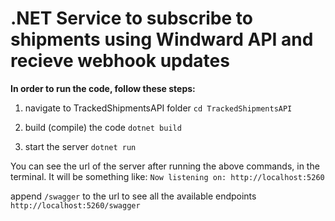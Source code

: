 # .NET Service to subscribe to shipments using Windward API and recieve webhook updates  

**In order to run the code, follow these steps:**

1. navigate to TrackedShipmentsAPI folder
`cd TrackedShipmentsAPI`

2. build (compile) the code
`dotnet build`

3. start the server
`dotnet run`

You can see the url of the server after running the above commands, in the terminal.
It will be something like:
`Now listening on: http://localhost:5260`

append `/swagger` to the url to see all the available endpoints
`http://localhost:5260/swagger`